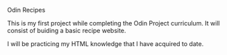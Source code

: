 Odin Recipes

This is my first project while completing the Odin Project curriculum. It will consist of buiding a basic recipe website.

I will be practicing my HTML knowledge that I have acquired to date.